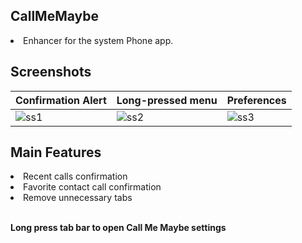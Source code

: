 ## CallMeMaybe
<li>Enhancer for the system Phone app.</li>

## Screenshots
| Confirmation Alert | Long-pressed menu | Preferences |
| --- | --- | --- |
| ![ss1](https://raw.githubusercontent.com/dayanch96/CallMeMaybe/refs/heads/main/sources/ss1.png) | ![ss2](https://raw.githubusercontent.com/dayanch96/CallMeMaybe/refs/heads/main/sources/ss2.png) | ![ss3](https://raw.githubusercontent.com/dayanch96/CallMeMaybe/refs/heads/main/sources/ss3.png) |

## Main Features
<li>Recent calls confirmation</li>
<li>Favorite contact call confirmation</li>
<li>Remove unnecessary tabs</li>
<br>


**Long press tab bar to open Call Me Maybe settings**